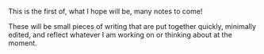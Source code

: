 This is the first of, what I hope will be, many notes to come!

These will be small pieces of writing that are
put together quickly, minimally edited, and reflect whatever
I am working on or thinking about at the moment.
